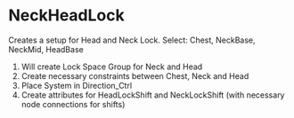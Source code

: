 # NeckHeadLock
Creates a setup for Head and Neck Lock. 
Select: Chest, NeckBase, NeckMid, HeadBase
1) Will create Lock Space Group for Neck and Head
2) Create necessary constraints between Chest, Neck and Head
3) Place System in Direction_Ctrl
4) Create attributes for HeadLockShift and NeckLockShift (with necessary node connections for shifts)
